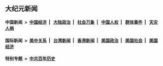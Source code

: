 ## 大纪元新闻

#### 中国新闻 &nbsp;>&nbsp; [中国经济](indexes/ncid283/README.md?05120845) &nbsp;| &nbsp; [大陆政治](indexes/ncid277/README.md?05120845) &nbsp;| &nbsp; [社会万象](indexes/ncid282/README.md?05120845) &nbsp;| &nbsp; [中国人权](indexes/ncid278/README.md?05120845) &nbsp;| &nbsp; [群体事件](indexes/ncid279/README.md?05120845) &nbsp;| &nbsp; [天灾人祸](indexes/ncid280/README.md?05120845)

#### 国际新闻 &nbsp;>&nbsp; [美中关系](indexes/nf1412576/README.md?05120845) &nbsp;| &nbsp; [台湾新闻](indexes/ncid1349361/README.md?05120845) &nbsp;| &nbsp; [香港新闻](indexes/ncid1349362/README.md?05120845) &nbsp;| &nbsp; [美国政治](indexes/ncid1078159/README.md?05120845) &nbsp;| &nbsp; [美国社会](indexes/ncid1078160/README.md?05120845) &nbsp;| &nbsp; [美国经济](indexes/ncid1078158/README.md?05120845)

#### 特别专题 &nbsp;>&nbsp; [中共百年历史](https://github.com/epoch-news/epoch-special/blob/master/README.md?05120845)  
